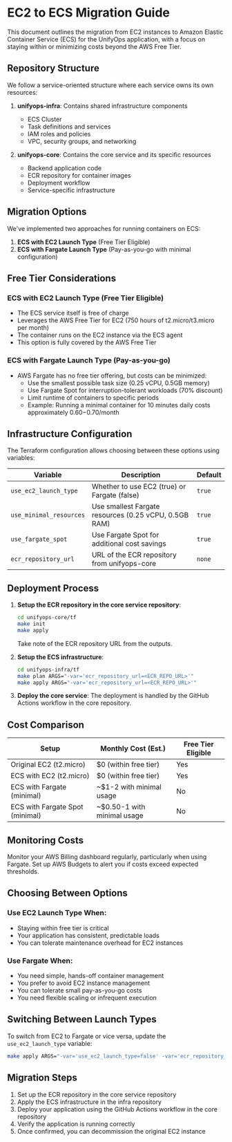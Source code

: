 # EC2 to ECS Migration Guide

This document outlines the migration from EC2 instances to Amazon Elastic Container Service (ECS) for the UnifyOps application, with a focus on staying within or minimizing costs beyond the AWS Free Tier.

## Repository Structure

We follow a service-oriented structure where each service owns its own resources:

1. **unifyops-infra**: Contains shared infrastructure components

   - ECS Cluster
   - Task definitions and services
   - IAM roles and policies
   - VPC, security groups, and networking

2. **unifyops-core**: Contains the core service and its specific resources
   - Backend application code
   - ECR repository for container images
   - Deployment workflow
   - Service-specific infrastructure

## Migration Options

We've implemented two approaches for running containers on ECS:

1. **ECS with EC2 Launch Type** (Free Tier Eligible)
2. **ECS with Fargate Launch Type** (Pay-as-you-go with minimal configuration)

## Free Tier Considerations

### ECS with EC2 Launch Type (Free Tier Eligible)

- The ECS service itself is free of charge
- Leverages the AWS Free Tier for EC2 (750 hours of t2.micro/t3.micro per month)
- The container runs on the EC2 instance via the ECS agent
- This option is fully covered by the AWS Free Tier

### ECS with Fargate Launch Type (Pay-as-you-go)

- AWS Fargate has no free tier offering, but costs can be minimized:
  - Use the smallest possible task size (0.25 vCPU, 0.5GB memory)
  - Use Fargate Spot for interruption-tolerant workloads (70% discount)
  - Limit runtime of containers to specific periods
  - Example: Running a minimal container for 10 minutes daily costs approximately $0.60-$0.70/month

## Infrastructure Configuration

The Terraform configuration allows choosing between these options using variables:

| Variable                | Description                                           | Default |
| ----------------------- | ----------------------------------------------------- | ------- |
| `use_ec2_launch_type`   | Whether to use EC2 (true) or Fargate (false)          | `true`  |
| `use_minimal_resources` | Use smallest Fargate resources (0.25 vCPU, 0.5GB RAM) | `true`  |
| `use_fargate_spot`      | Use Fargate Spot for additional cost savings          | `true`  |
| `ecr_repository_url`    | URL of the ECR repository from unifyops-core          | `none`  |

## Deployment Process

1. **Setup the ECR repository in the core service repository**:

   ```bash
   cd unifyops-core/tf
   make init
   make apply
   ```

   Take note of the ECR repository URL from the outputs.

2. **Setup the ECS infrastructure**:

   ```bash
   cd unifyops-infra/tf
   make plan ARGS="-var='ecr_repository_url=<ECR_REPO_URL>'"
   make apply ARGS="-var='ecr_repository_url=<ECR_REPO_URL>'"
   ```

3. **Deploy the core service**:
   The deployment is handled by the GitHub Actions workflow in the core repository.

## Cost Comparison

| Setup                           | Monthly Cost (Est.)         | Free Tier Eligible |
| ------------------------------- | --------------------------- | ------------------ |
| Original EC2 (t2.micro)         | $0 (within free tier)       | Yes                |
| ECS with EC2 (t2.micro)         | $0 (within free tier)       | Yes                |
| ECS with Fargate (minimal)      | ~$1-2 with minimal usage    | No                 |
| ECS with Fargate Spot (minimal) | ~$0.50-1 with minimal usage | No                 |

## Monitoring Costs

Monitor your AWS Billing dashboard regularly, particularly when using Fargate. Set up AWS Budgets to alert you if costs exceed expected thresholds.

## Choosing Between Options

### Use EC2 Launch Type When:

- Staying within free tier is critical
- Your application has consistent, predictable loads
- You can tolerate maintenance overhead for EC2 instances

### Use Fargate When:

- You need simple, hands-off container management
- You prefer to avoid EC2 instance management
- You can tolerate small pay-as-you-go costs
- You need flexible scaling or infrequent execution

## Switching Between Launch Types

To switch from EC2 to Fargate or vice versa, update the `use_ec2_launch_type` variable:

```bash
make apply ARGS="-var='use_ec2_launch_type=false' -var='ecr_repository_url=<ECR_REPO_URL>'"
```

## Migration Steps

1. Set up the ECR repository in the core service repository
2. Apply the ECS infrastructure in the infra repository
3. Deploy your application using the GitHub Actions workflow in the core repository
4. Verify the application is running correctly
5. Once confirmed, you can decommission the original EC2 instance

